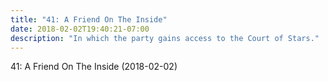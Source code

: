 ```yaml
---
title: "41: A Friend On The Inside"
date: 2018-02-02T19:40:21-07:00
description: "In which the party gains access to the Court of Stars."
---
```


41: A Friend On The Inside (2018-02-02)
